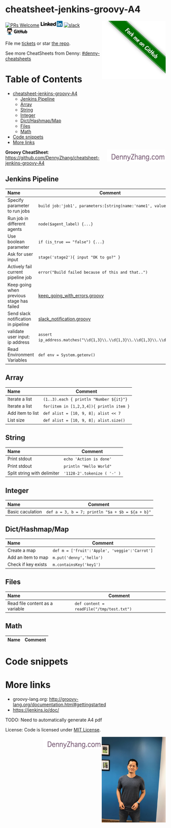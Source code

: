 # cheatsheet-jenkins-groovy-A4
<a href="https://github.com/DennyZhang?tab=followers"><img align="right" width="200" height="183" src="https://raw.githubusercontent.com/USDevOps/mywechat-slack-group/master/images/fork_github.png" /></a>

[![PRs Welcome](https://img.shields.io/badge/PRs-welcome-brightgreen.svg)](http://makeapullrequest.com) [![LinkedIn](https://raw.githubusercontent.com/USDevOps/mywechat-slack-group/master/images/linkedin_icon.png)](https://www.linkedin.com/in/dennyzhang001) <a href="https://www.dennyzhang.com/slack" target="_blank" rel="nofollow"><img src="http://slack.dennyzhang.com/badge.svg" alt="slack"/></a> [![Github](https://raw.githubusercontent.com/USDevOps/mywechat-slack-group/master/images/github.png)](https://github.com/DennyZhang)

File me [tickets](https://github.com/DennyZhang/cheatsheet-jenkins-groovy-A4/issues) or star [the repo](https://github.com/DennyZhang/cheatsheet-jenkins-groovy-A4).

See more CheatSheets from Denny: [#denny-cheatsheets](https://github.com/topics/denny-cheatsheets)

Table of Contents
=================

   * [cheatsheet-jenkins-groovy-A4](#cheatsheet-jenkins-groovy-A4)
      * [Jenkins Pipeline](#jenkins-pipeline)
      * [Array](#array)
      * [String](#string)
      * [Integer](#integer)
      * [Dict/Hashmap/Map](#dicthashmapmap)
      * [Files](#files)
      * [Math](#math)
   * [Code snippets](#code-snippets)
   * [More links](#more-links)

<a href="https://www.dennyzhang.com"><img align="right" width="185" height="37" src="https://raw.githubusercontent.com/USDevOps/mywechat-slack-group/master/images/dns_small.png"></a>

**Groovy CheatSheet**: https://github.com/DennyZhang/cheatsheet-jenkins-groovy-A4

## Jenkins Pipeline
| Name                                      | Comment                                                                  |
| :--------------------------------         | -----------------------------------------------------------------------  |
| Specify parameter to run jobs             | `build job:'job1', parameters:[string(name:'name1', value:va1)]`         |
| Run job in different agents               | `node($agent_label) {...}`                                               |
| Use boolean parameter                     | `if (is_true == "false") {...}`                                          |
| Ask for user input                        | `stage('stage2'){ input "OK to go?" }`                                   |
| Actively fail current pipeline job        | `error("Build failed because of this and that..")`                       |
| Keep going when previous stage has failed | [keep_going_with_errors.groovy](keep_going_with_errors.groovy)           |
| Send slack notification in pipeline       | [slack_notification.groovy](slack_notification.groovy)                   |
| validate user input: ip address           | `assert ip_address.matches("\\d{1,3}\\.\\d{1,3}\\.\\d{1,3}\\.\\d{1,3}")` |
| Read Environment Variables                | `def env = System.getenv()`                                              |
  
## Array

| Name                           | Comment                                      |
| :----------------------------- | -------------------------------------------- |
| Iterate a list                 | `(1..3).each { println "Number ${it}"}`      |
| Iterate a list                 | `for(item in [1,2,3,4]){ println item }`     |
| Add item to list               | `def alist = [10, 9, 8]; alist << 7`         |
| List size                      | `def alist = [10, 9, 8]; alist.size()`       |
  
## String

| Name                        | Comment                                              |
| :------------------------   | ---------------------------------------------------- |
| Print stdout                | `echo 'Action is done'`                              |
| Print stdout                | `println "Hello World"`                              |
| Split string with delimiter | `'1128-2'.tokenize ( '-' )`                          |

## Integer

| Name             | Comment                                          |
| :------------    | ------------------------------------------------ |
| Basic caculation | `def a = 3, b = 7; println "$a + $b = ${a + b}"` |
  
## Dict/Hashmap/Map

| Name                 | Comment                                        |
| :------------------- | ---------------------------------------------- |
| Create a map         | `def m = ['fruit':'Apple', 'veggie':'Carrot']` |
| Add an item to map   | `m.put('denny','hello')`                       |
| Check if key exists  | `m.containsKey('key1')`                        |
  
## Files

| Name                            | Comment                                   |
| :------------------------------ | ----------------------------------------- |
| Read file content as a variable | `def content = readFile("/tmp/test.txt")` |
  
## Math

| Name          | Comment                  |
| :------------ | ------------------------ |

# Code snippets

# More links
- groovy-lang.org: http://groovy-lang.org/documentation.html#gettingstarted
- https://jenkins.io/doc/

TODO: Need to automatically generate A4 pdf

License: Code is licensed under [MIT License](https://www.dennyzhang.com/wp-content/mit_license.txt).

<a href="https://www.dennyzhang.com"><img align="right" width="201" height="268" src="https://raw.githubusercontent.com/USDevOps/mywechat-slack-group/master/images/denny_201706.png"></a>

<a href="https://www.dennyzhang.com"><img align="right" src="https://raw.githubusercontent.com/USDevOps/mywechat-slack-group/master/images/dns_small.png"></a>

